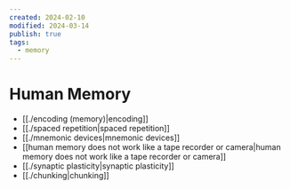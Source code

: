 ```yaml
---
created: 2024-02-10
modified: 2024-03-14
publish: true
tags:
  - memory
---
```

# Human Memory
- [[./encoding (memory)|encoding]]
- [[./spaced repetition|spaced repetition]]
- [[./mnemonic devices|mnemonic devices]]
- [[human memory does not work like a tape recorder or camera|human memory does not work like a tape recorder or camera]]
- [[./synaptic plasticity|synaptic plasticity]]
- [[./chunking|chunking]]